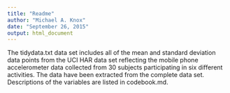 ```yaml
---
title: "Readme"
author: "Michael A. Knox"
date: "September 26, 2015"
output: html_document
---
```


The tidydata.txt data set includes all of the mean and standard deviation data points from the UCI HAR data set reflecting the mobile phone accelerometer data collected from 30 subjects participating in six different activities. The data have been extracted from the complete data set. Descriptions of the variables are listed in codebook.md.